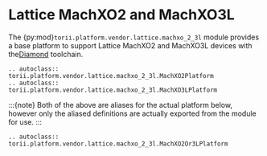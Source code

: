# Lattice MachXO2 and MachXO3L

The {py:mod}`torii.platform.vendor.lattice.machxo_2_3l` module provides a base platform to support Lattice MachXO2 and MachXO3L devices with the[Diamond] toolchain.

```{eval-rst}
.. autoclass:: torii.platform.vendor.lattice.machxo_2_3l.MachXO2Platform
.. autoclass:: torii.platform.vendor.lattice.machxo_2_3l.MachXO3LPlatform
```

:::{note}
Both of the above are aliases for the actual platform below, however only the aliased definitions are actually exported from the module for use.
:::

```{eval-rst}
.. autoclass:: torii.platform.vendor.lattice.machxo_2_3l.MachXO2Or3LPlatform
```

[Diamond]: https://www.latticesemi.com/latticediamond
